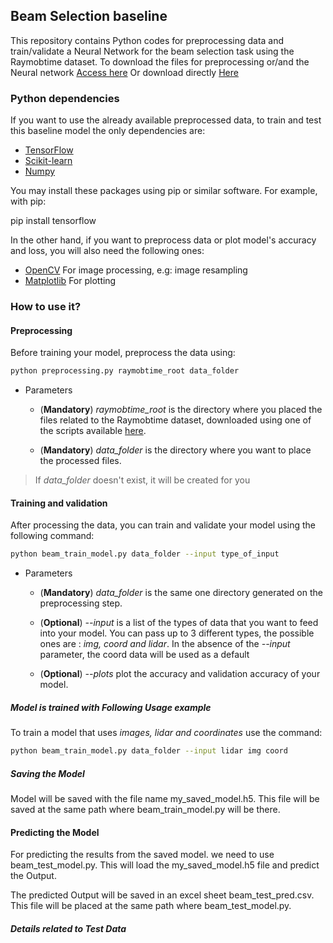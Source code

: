 ## Beam Selection baseline

This repository contains Python codes for preprocessing data and train/validate
a Neural Network for the beam selection task using the Raymobtime dataset.
To download the files for preprocessing or/and the Neural network [Access here](https://github.com/lasseufpa/ITU-Challenge-ML5G-PHY/tree/master/Beam_selection/data)
Or download directly [Here](https://nextcloud.lasseufpa.org/s/FQgjXx7r52c7Ww9)

### Python dependencies
If you want to use the already available preprocessed data, to train and test this baseline
model the only dependencies are:  
* [TensorFlow](https://www.tensorflow.org/install)
* [Scikit-learn](https://scikit-learn.org/stable/install.html)
* [Numpy](https://numpy.org/install/)

You may install these packages using pip or similar software. For example, with pip:

pip install tensorflow

In the other hand, if you want to preprocess data or plot model's accuracy and 
loss, you will also need the following ones:
  * [OpenCV](https://pypi.org/project/opencv-python/) For image processing, e.g: image resampling
  * [Matplotlib](https://matplotlib.org/users/installing.html) For plotting

<!-- ### Getting data
Before  -->

### How to use it?

#### Preprocessing
Before training your model, preprocess the data using:

```bash
python preprocessing.py raymobtime_root data_folder
```
* Parameters
  
  * (**Mandatory**) *raymobtime_root* is the directory where you placed the files related to the Raymobtime dataset, downloaded using one of the scripts available [here](https://github.com/lasseufpa/ITU-Challenge-ML5G-PHY/tree/master/Beam_selection/data).

  * (**Mandatory**) *data_folder* is the directory where you want to place the processed files.

> If *data_folder* doesn't exist, it will be created for you

#### Training and validation
After processing the data, you can train and validate your model using the
following command:

```bash
python beam_train_model.py data_folder --input type_of_input
```

* Parameters 

  * (**Mandatory**) *data_folder* is the same one directory generated on the preprocessing step.

  * (**Optional**) *--input* is a list of the types of data that you want to feed into your model. You can pass up to 3 different types, the possible ones are : *img, coord and lidar*. In the absence of the *--input* parameter, the coord data will be used as a default
  * (**Optional**) *--plots* plot the accuracy and validation accuracy of your model.

##### Model is trained with Following Usage example
To train a model that uses *images, lidar and coordinates* use the command:
```bash
python beam_train_model.py data_folder --input lidar img coord
```

##### Saving the Model
Model will be saved with the file name my_saved_model.h5. This file will be saved at the same path where beam_train_model.py will be there.

#### Predicting the Model
For predicting the results from the saved model. we need to use beam_test_model.py. This will load the my_saved_model.h5 file and predict the Output.

The predicted Output will be saved in an excel sheet beam_test_pred.csv. This file will be placed at the same path where beam_test_model.py.

##### Details related to Test Data
